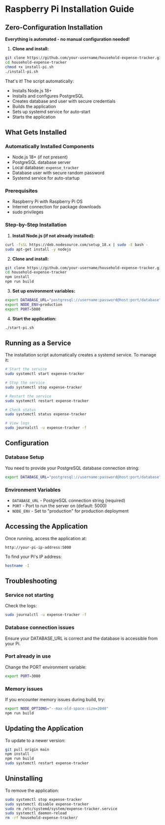 # Raspberry Pi Installation Guide

## Zero-Configuration Installation

**Everything is automated - no manual configuration needed!**

1. **Clone and install:**
```bash
git clone https://github.com/your-username/household-expense-tracker.git
cd household-expense-tracker
chmod +x install-pi.sh
./install-pi.sh
```

That's it! The script automatically:
- Installs Node.js 18+
- Installs and configures PostgreSQL
- Creates database and user with secure credentials
- Builds the application
- Sets up systemd service for auto-start
- Starts the application

## What Gets Installed

### Automatically Installed Components
- Node.js 18+ (if not present)
- PostgreSQL database server
- Local database: `expense_tracker`
- Database user with secure random password
- Systemd service for auto-startup

### Prerequisites
- Raspberry Pi with Raspberry Pi OS
- Internet connection for package downloads
- sudo privileges

### Step-by-Step Installation

1. **Install Node.js (if not already installed):**
```bash
curl -fsSL https://deb.nodesource.com/setup_18.x | sudo -E bash -
sudo apt-get install -y nodejs
```

2. **Clone and install:**
```bash
git clone https://github.com/your-username/household-expense-tracker.git
cd household-expense-tracker
npm install
npm run build
```

3. **Set up environment variables:**
```bash
export DATABASE_URL="postgresql://username:password@host:port/database"
export NODE_ENV=production
export PORT=5000
```

4. **Start the application:**
```bash
./start-pi.sh
```

## Running as a Service

The installation script automatically creates a systemd service. To manage it:

```bash
# Start the service
sudo systemctl start expense-tracker

# Stop the service
sudo systemctl stop expense-tracker

# Restart the service
sudo systemctl restart expense-tracker

# Check status
sudo systemctl status expense-tracker

# View logs
sudo journalctl -u expense-tracker -f
```

## Configuration

### Database Setup
You need to provide your PostgreSQL database connection string:

```bash
export DATABASE_URL="postgresql://username:password@host:port/database"
```

### Environment Variables
- `DATABASE_URL` - PostgreSQL connection string (required)
- `PORT` - Port to run the server on (default: 5000)
- `NODE_ENV` - Set to "production" for production deployment

## Accessing the Application

Once running, access the application at:
```
http://your-pi-ip-address:5000
```

To find your Pi's IP address:
```bash
hostname -I
```

## Troubleshooting

### Service not starting
Check the logs:
```bash
sudo journalctl -u expense-tracker -f
```

### Database connection issues
Ensure your DATABASE_URL is correct and the database is accessible from your Pi.

### Port already in use
Change the PORT environment variable:
```bash
export PORT=3000
```

### Memory issues
If you encounter memory issues during build, try:
```bash
export NODE_OPTIONS="--max-old-space-size=2048"
npm run build
```

## Updating the Application

To update to a newer version:
```bash
git pull origin main
npm install
npm run build
sudo systemctl restart expense-tracker
```

## Uninstalling

To remove the application:
```bash
sudo systemctl stop expense-tracker
sudo systemctl disable expense-tracker
sudo rm /etc/systemd/system/expense-tracker.service
sudo systemctl daemon-reload
rm -rf household-expense-tracker/
```